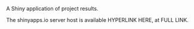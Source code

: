 A Shiny application of project results.

The shinyapps.io server host is available HYPERLINK HERE, at FULL LINK.